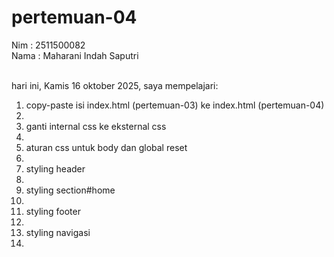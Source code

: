 # pertemuan-04

Nim : 2511500082<br>
Nama : Maharani Indah Saputri<br><br>

hari ini, Kamis 16 oktober 2025, saya mempelajari:
<ol>
  <li>copy-paste isi index.html (pertemuan-03) ke index.html (pertemuan-04)<li>
  <li>ganti internal css ke eksternal css<li>
  <li>aturan css untuk body dan global reset<li>
  <li>styling header<li>
  <li>styling section#home<li>
  <li>styling footer<li>
  <li>styling navigasi<li>
<ol>